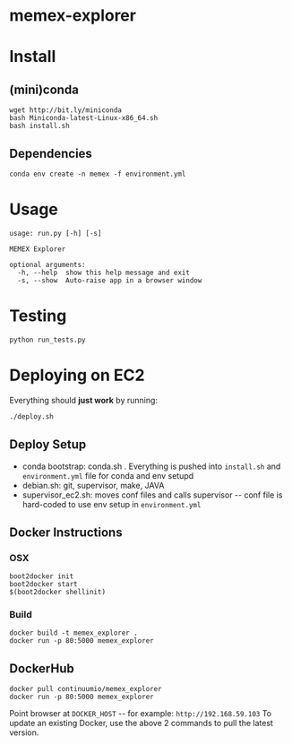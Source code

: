 memex-explorer
============

# Install

## (mini)conda
```
wget http://bit.ly/miniconda
bash Miniconda-latest-Linux-x86_64.sh
bash install.sh
```

## Dependencies
```
conda env create -n memex -f environment.yml
```

# Usage
 
```
usage: run.py [-h] [-s]

MEMEX Explorer

optional arguments:
  -h, --help  show this help message and exit
  -s, --show  Auto-raise app in a browser window
```
# Testing

`python run_tests.py`


# Deploying on EC2

Everything should **just work** by running:

```bash
./deploy.sh
```

## Deploy Setup

 - conda bootstrap: conda.sh .  Everything is pushed into `install.sh` and `environment.yml` file for conda and env setupd
 - debian.sh: git, supervisor, make, JAVA
 - supervisor_ec2.sh: moves conf files and calls supervisor -- conf file is hard-coded to use env setup in `environment.yml` 

## Docker Instructions

### OSX
```
boot2docker init
boot2docker start
$(boot2docker shellinit)
```

### Build
```
docker build -t memex_explorer .
docker run -p 80:5000 memex_explorer
```

## DockerHub

```
docker pull continuumio/memex_explorer
docker run -p 80:5000 memex_explorer

```

Point browser at `DOCKER_HOST` -- for example: `http://192.168.59.103`
To update an existing Docker, use the above 2 commands to pull the
latest version.
